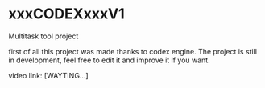 # xxxCODEXxxxV1
Multitask tool project


first of all this project was made thanks to codex engine.
The project is still in development, feel free to edit it and improve it if you want.

video link: [WAYTING...]
